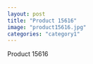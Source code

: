 ```yaml
---
layout: post
title: "Product 15616"
image: "product15616.jpg"
categories: "category1"
---
```

Product 15616
